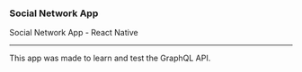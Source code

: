 ### Social Network App
Social Network App - React Native

----

This app was made to learn and test the GraphQL API.
